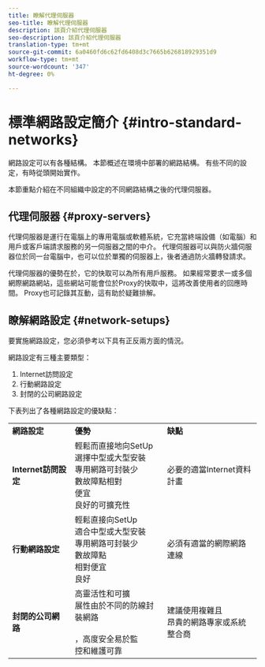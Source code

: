 ```yaml
---
title: 瞭解代理伺服器
seo-title: 瞭解代理伺服器
description: 該頁介紹代理伺服器
seo-description: 該頁介紹代理伺服器
translation-type: tm+mt
source-git-commit: 6a0460fd6c62fd6408d3c7665b626818929351d9
workflow-type: tm+mt
source-wordcount: '347'
ht-degree: 0%

---
```



# 標準網路設定簡介 {#intro-standard-networks}

網路設定可以有各種結構。 本節概述在環境中部署的網路結構。 有些不同的設定，有時從頭開始實作。

本節重點介紹在不同組織中設定的不同網路結構之後的代理伺服器。

## 代理伺服器 {#proxy-servers}

代理伺服器是運行在電腦上的專用電腦或軟體系統，它充當終端設備（如電腦）和用戶或客戶端請求服務的另一伺服器之間的中介。 代理伺服器可以與防火牆伺服器位於同一台電腦中，也可以位於單獨的伺服器上，後者通過防火牆轉發請求。

代理伺服器的優勢在於，它的快取可以為所有用戶服務。 如果經常要求一或多個網際網路網站，這些網站可能會位於Proxy的快取中，這將改善使用者的回應時間。 Proxy也可記錄其互動，這有助於疑難排解。

## 瞭解網路設定 {#network-setups}

要實施網路設定，您必須參考以下具有正反兩方面的情況。

網路設定有三種主要類型：

1. Internet訪問設定
1. 行動網路設定
1. 封閉的公司網路設定

下表列出了各種網路設定的優缺點：

<table>
 <tbody>
  <tr>
   <td><strong>網路設定</strong></td>
   <td><strong>優勢</strong></td>
   <td><strong>缺點</strong></td>
  </tr>
  <tr>
   <td><strong>Internet訪問設定</strong></td>
   <td>輕鬆而直接地向SetUp<br>選擇中型或大型安裝<br>專用網路可封裝少<br>數故障點相對<br>便宜<br>良好的可擴充性</td>
   <td>必要的適當Internet資料計畫</td>
  </tr>
    <tr>
   <td><strong>行動網路設定</strong></td>
   <td>輕鬆直接向SetUp<br>適合中型或大型安裝<br>專用網路可封裝少<br>數故障點<br>相對便宜<br>良好</br></td>
   <td>必須有適當的網際網路連線</td>
  </tr>
    <tr>
   <td><strong>封閉的公司網路</strong></td>
   <td>高靈活性和可擴<br>展性由於不同的防線封裝網路<br><br>，高度安全易於監<br>控和維護可靠</td>
   <td>建議使用複雜且<br>昂貴的網路專家或系統整合商</td>
  </tr>
  </tr>
 </tbody>
</table>


